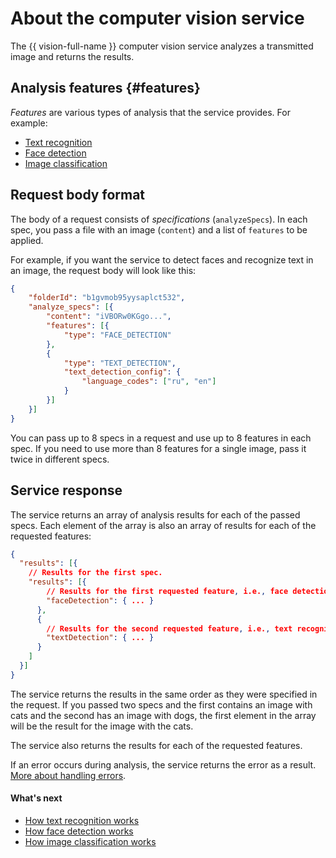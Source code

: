 # About the computer vision service

The {{ vision-full-name }} computer vision service analyzes a transmitted image and returns the results.

## Analysis features {#features}

_Features_ are various types of analysis that the service provides. For example:

* [Text recognition](ocr/index.md)
* [Face detection](face-detection/index.md)
* [Image classification](classification/index.md)

## Request body format

The body of a request consists of _specifications_ (`analyzeSpecs`). In each spec, you pass a file with an image (`content`) and a list of `features` to be applied.

For example, if you want the service to detect faces and recognize text in an image, the request body will look like this:

```json
{
    "folderId": "b1gvmob95yysaplct532",
    "analyze_specs": [{
        "content": "iVBORw0KGgo...",
        "features": [{
            "type": "FACE_DETECTION"
        },
        {
            "type": "TEXT_DETECTION",
            "text_detection_config": {
                "language_codes": ["ru", "en"]
            }
        }]
    }]
}
```

You can pass up to 8 specs in a request and use up to 8 features in each spec. If you need to use more than 8 features for a single image, pass it twice in different specs.

## Service response

The service returns an array of analysis results for each of the passed specs. Each element of the array is also an array of results for each of the requested features:

```json
{
  "results": [{
    // Results for the first spec.
    "results": [{
        // Results for the first requested feature, i.e., face detection.
        "faceDetection": { ... }
      },
      {
        // Results for the second requested feature, i.e., text recognition.
        "textDetection": { ... }
      }
    ]
  }]
}
```

The service returns the results in the same order as they were specified in the request. If you passed two specs and the first contains an image with cats and the second has an image with dogs, the first element in the array will be the result for the image with the cats.

The service also returns the results for each of the requested features.

If an error occurs during analysis, the service returns the error as a result. [More about handling errors](../api-ref/errors-handling.md).

#### What's next

* [How text recognition works](ocr/index.md)
* [How face detection works](face-detection/index.md)
* [How image classification works](classification/index.md)

